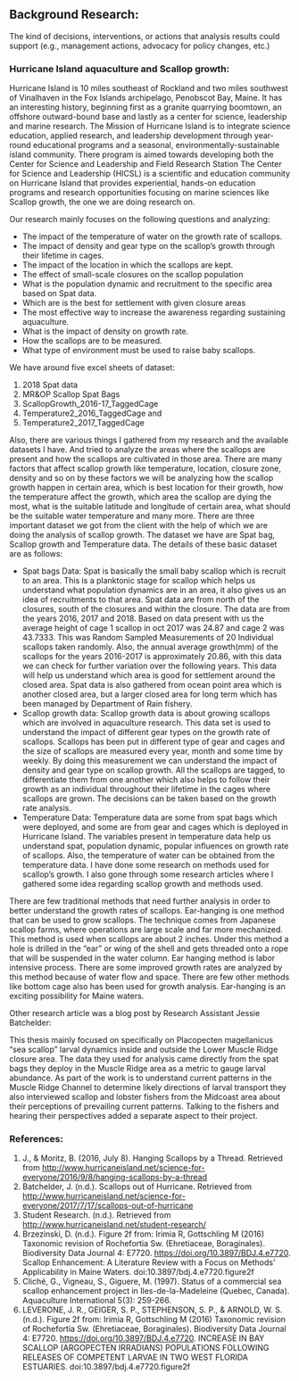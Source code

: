 ## Background Research:
The kind of decisions, interventions, or actions that analysis results could support (e.g., management actions, advocacy for policy changes, etc.)

### Hurricane Island aquaculture and Scallop growth:

Hurricane Island is 10 miles southeast of Rockland and two miles southwest of Vinalhaven in the Fox Islands archipelago, Penobscot Bay, Maine. It has an interesting history, beginning first as a granite quarrying boomtown, an offshore outward-bound base and lastly as a center for science, leadership and marine research.
The Mission of Hurricane Island is to integrate science education, applied research, and leadership development through year-round educational programs and a seasonal, environmentally-sustainable island community. There program is aimed towards developing both the Center for Science and Leadership and Field Research Station
The Center for Science and Leadership (HICSL) is a scientific and education community on Hurricane Island that provides experiential, hands-on education programs and research opportunities focusing on marine sciences like Scallop growth, the one we are doing research on.

Our research mainly focuses on the following questions and analyzing:

*	The impact of the temperature of water on the growth rate of scallops.
*	The impact of density and gear type on the scallop’s growth through their lifetime in cages.
*	The impact of the location in which the scallops are kept.
*	The effect of small-scale closures on the scallop population
*	What is the population dynamic and recruitment to the specific area based on Spat data.
*	Which are is the best for settlement with given closure areas
*	The most effective way to increase the awareness regarding sustaining aquaculture.
*	What is the impact of density on growth rate.
*	How the scallops are to be measured.
*	What type of environment must be used to raise baby scallops.

We have around five excel sheets of dataset: 

1)	2018 Spat data
2)	MR&OP Scallop Spat Bags
3)	ScallopGrowth_2016-17_TaggedCage
4)	Temperature2_2016_TaggedCage and
5)	Temperature2_2017_TaggedCage

Also, there are various things I gathered from my research and the available datasets I have. And tried to analyze the areas where the scallops are present and how the scallops are cultivated in those area. There are many factors that affect scallop growth like temperature, location, closure zone, density and so on by these factors we will be analyzing how the scallop growth happen in certain area, which is best location for their growth, how the temperature affect the growth, which area the scallop are dying the most, what is the suitable latitude and longitude of certain area, what should be the suitable water temperature and many more.
There are three important dataset we got from the client with the help of which we are doing the analysis of scallop growth. The dataset we have are Spat bag, Scallop growth and Temperature data.
The details of these basic dataset are as follows:
*	Spat bags Data: Spat is basically the small baby scallop which is recruit to an area. This is a planktonic stage for scallop which helps us understand what population dynamics are in an area, it also gives us an idea of recruitments to that area. Spat data are from north of the closures, south of the closures and within the closure.  The data are from the years 2016, 2017 and 2018.
Based on data present with us the average height of cage 1 scallop in oct 2017 was 24.87 and cage 2 was 43.7333. This was Random Sampled Measurements of 20 Individual scallops taken randomly. Also, the annual average growth(mm) of the scallops for the years 2016-2017 is approximately 20.86, with this data we can check for further variation over the following years. 
This data will help us understand which area is good for settlement around the closed area. Spat data is also gathered from ocean point area which is another closed area, but a larger closed area for long term which has been managed by Department of Rain fishery.
*	Scallop growth data: Scallop growth data is about growing scallops which are involved in aquaculture research. This data set is used to understand the impact of different gear types on the growth rate of scallops. Scallops has been put in different type of gear and cages and the size of scallops are measured every year, month and some time by weekly. By doing this measurement we can understand the impact of density and gear type on scallop growth.
All the scallops are tagged, to differentiate them from one another which also helps to follow their growth as an individual throughout their lifetime in the cages where scallops are grown. The decisions can be taken based on the growth rate analysis.
*	Temperature Data: Temperature data are some from spat bags which were deployed, and some are from gear and cages which is deployed in Hurricane Island. The variables present in temperature data help us understand spat, population dynamic, popular influences on growth rate of scallops. Also, the temperature of water can be obtained from the temperature data.
I have done some research on methods used for scallop’s growth. I also gone through some research articles where I gathered some idea regarding scallop growth and methods used.

There are few traditional methods that need further analysis in order to better understand the growth rates of scallops.
Ear-hanging is one method that can be used to grow scallops. The technique comes from   Japanese scallop farms, where operations are large scale and far more mechanized. This method is used when scallops are about 2 inches. Under this method a hole is drilled in the “ear” or wing of the shell and gets threaded onto a rope that will be suspended in the water column. Ear hanging method is labor intensive process. There are some improved growth rates are analyzed by this method because of water flow and space. There are few other methods like bottom cage also has been used for growth analysis. Ear-hanging is an exciting possibility for Maine waters.

Other research article was a blog post by Research Assistant Jessie Batchelder:

This thesis mainly focused on specifically on Placopecten magellanicus “sea scallop” larval 
dynamics inside and outside the Lower Muscle Ridge closure area. The data they used for analysis came directly from the spat bags they deploy in the Muscle Ridge area as a metric to gauge larval abundance.
As part of the work is to understand current patterns in the Muscle Ridge Channel to determine likely directions of larval transport they also interviewed scallop and lobster fishers from the Midcoast area about their perceptions of prevailing current patterns. Talking to the fishers and hearing their perspectives added a separate aspect to their project. 


### References:
1.	J., & Moritz, B. (2016, July 8). Hanging Scallops by a Thread. Retrieved from http://www.hurricaneisland.net/science-for-everyone/2016/9/8/hanging-scallops-by-a-thread
2.	Batchelder, J. (n.d.). Scallops out of Hurricane. Retrieved from http://www.hurricaneisland.net/science-for-everyone/2017/7/17/scallops-out-of-hurricane
3.	Student Research. (n.d.). Retrieved from http://www.hurricaneisland.net/student-research/
4.	Brzezinski, D. (n.d.). Figure 2f from: Irimia R, Gottschling M (2016) Taxonomic revision of Rochefortia Sw. (Ehretiaceae, Boraginales). Biodiversity Data Journal 4: E7720. https://doi.org/10.3897/BDJ.4.e7720. Scallop Enhancement: A Literature Review with a Focus on Methods’ Applicability in Maine Waters. doi:10.3897/bdj.4.e7720.figure2f
5.	Cliché, G., Vigneau, S., Giguere, M. (1997). Status of a commercial sea scallop enhancement project in Iles-de-la-Madeleine (Quebec, Canada). Aquaculture International 5(3): 259-266. 
6.	LEVERONE, J. R., GEIGER, S. P., STEPHENSON, S. P., & ARNOLD, W. S. (n.d.). Figure 2f from: Irimia R, Gottschling M (2016) Taxonomic revision of Rochefortia Sw. (Ehretiaceae, Boraginales). Biodiversity Data Journal 4: E7720. https://doi.org/10.3897/BDJ.4.e7720. INCREASE IN BAY SCALLOP (ARGOPECTEN IRRADIANS) POPULATIONS FOLLOWING RELEASES OF COMPETENT LARVAE IN TWO WEST FLORIDA ESTUARIES. doi:10.3897/bdj.4.e7720.figure2f


